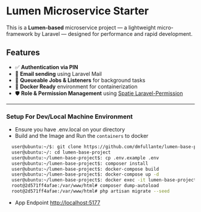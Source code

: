 # Lumen Microservice Starter

This is a **Lumen-based** microservice project — a lightweight micro-framework by Laravel — designed for performance and rapid development.

## Features

- ✅ **Authentication via PIN**
- 📧 **Email sending** using Laravel Mail
- 🧵 **Queueable Jobs & Listeners** for background tasks
- 🐳 **Docker Ready** environment for containerization
- 🛡️ **Role & Permission Management** using [Spatie Laravel-Permission](https://github.com/spatie/laravel-permission)

---

### Setup For Dev/Local Machine Environment
- Ensure you have .env.local on your directory
- Build and the Image and Run the `containers` to docker
```bash
  user@ubuntu:~/$: git clone https://github.com/dmfullante/lumen-base-project.git
  user@ubuntu:~/: cd lumen-base-project
  user@ubuntu:~/lumen-base-project$: cp .env.example .env
  user@ubuntu:~/lumen-base-project$: composer install
  user@ubuntu:~/lumen-base-project$: docker-compose build
  user@ubuntu:~/lumen-base-project$: docker-compose up -d
  user@ubuntu:~/lumen-base-project$: docker exec -it lumen-base-project-lumen-1 bash
  root@2d571ff4afae:/var/www/html# composer dump-autoload
  root@2d571ff4afae:/var/www/html# php artisan migrate --seed
```

- App Endpoint [http://localhost:5177](http://localhost:5177)

